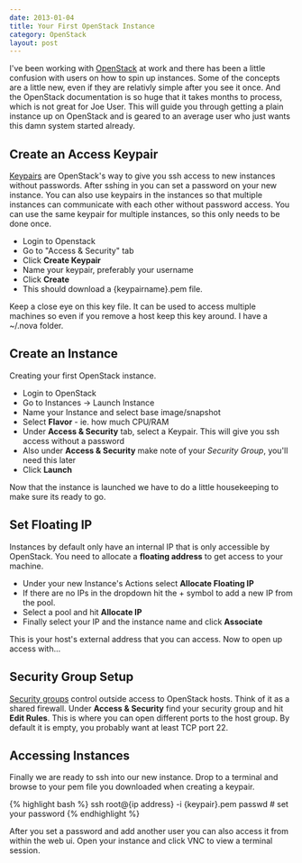 ```yaml
---
date: 2013-01-04
title: Your First OpenStack Instance
category: OpenStack
layout: post
---
```


I've been working with [OpenStack](http://www.openstack.org/) at work and there has been a little confusion with users on how to spin up instances. Some of the concepts are a little new, even if they are relativly simple after you see it once. And the OpenStack documentation is so huge that it takes months to process, which is not great for Joe User. This will guide you through getting a plain instance up on OpenStack and is geared to an average user who just wants this damn system started already.

## Create an Access Keypair

[Keypairs](http://docs.openstack.org/essex/openstack-compute/starter/content/Creation_of_Key_Pairs-d1e1848.html) are OpenStack's way to give you ssh access to new instances without passwords. After sshing in you can set a password on your new instance. You can also use keypairs in the instances so that multiple instances can communicate with each other without password access. You can use the same keypair for multiple instances, so this only needs to be done once.

* Login to Openstack
* Go to "Access & Security" tab
* Click **Create Keypair**
* Name your keypair, preferably your username
* Click **Create**
* This should download a {keypairname}.pem file.

Keep a close eye on this key file. It can be used to access multiple machines so even if you remove a host keep this key around. I have a ~/.nova folder.

## Create an Instance

Creating your first OpenStack instance.

* Login to OpenStack
* Go to Instances -> Launch Instance
* Name your Instance and select base image/snapshot
* Select **Flavor** - ie. how much CPU/RAM
* Under **Access & Security** tab, select a Keypair. This will give you ssh access without a password
* Also under **Access & Security** make note of your *Security Group*, you'll need this later
* Click **Launch**

Now that the instance is launched we have to do a little housekeeping to make sure its ready to go. 

## Set Floating IP

Instances by default only have an internal IP that is only accessible by OpenStack. You need to allocate a **floating address** to get access to your machine. 

* Under your new Instance's Actions select **Allocate Floating IP**
* If there are no IPs in the dropdown hit the + symbol to add a new IP from the pool.
* Select a pool and hit **Allocate IP**
* Finally select your IP and the instance name and click **Associate**

This is your host's external address that you can access. Now to open up access with...

## Security Group Setup

[Security groups](http://docs.openstack.org/essex/openstack-compute/starter/content/Security_Overview-d1e2505.html) control outside access to OpenStack hosts. Think of it as a shared firewall. Under **Access & Security** find your security group and hit **Edit Rules**. This is where you can open different ports to the host group. By default it is empty, you probably want at least TCP port 22.

## Accessing Instances

Finally we are ready to ssh into our new instance. Drop to a terminal and browse to your pem file you downloaded when creating a keypair.

{% highlight bash %}
ssh root@{ip address} -i {keypair}.pem
passwd # set your password
{% endhighlight %}

After you set a password and add another user you can also access it from within the web ui. Open your instance and click VNC to view a terminal session.